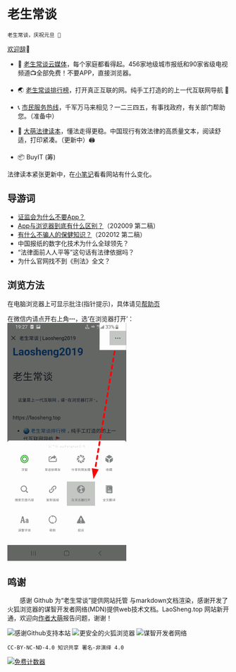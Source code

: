 老生常谈
========

	老生常谈，庆祝元旦 🎈

[欢迎辞](author/speech.txt "初心与历程")🙂

+ 📰 [老生常谈云媒体](yun.html "权威资讯，正在汇集")，每个家庭都看得起。456家地级城市报纸和90家省级电视频道📺全部免费！不要APP，直接浏览器。

+ 🌏 [老生常谈排行榜](index2.html "大浪淘沙，精选网站")，打开真正互联的网。纯手工打造的的上一代互联网导航 🚩

+ 📞 [市民服务热线](youguanbumen.html "12345等电话服务热线")，千军万马来相见？一二三四五，有事找政府，有关部门帮助您。（准备中）

+ 💎 [大萌法律读本](./falv "法治中国进行时")，懂法走得更稳。中国现行有效法律的高质量文本，阅读舒适，打印紧凑。（更新中）🖨️

+ 📦  BuyIT (筹) <!-- （败点啥）Oh My God Goods! 我买的好货 🎁🎅🛍💐🎀🥳 -->

法律读本紧张更新中，在[小笔记](broad/blog.txt "建站小笔记")看看网站有什么变化。


导游词
--------

+ [证监会为什么不要App？](changtan/8-证券信息披露的法定媒体.txt.md)
+ [App与浏览器到底有什么区别？](changtan/App和浏览器的三个区别.txt.md)（202009 第二稿）
+ [有什么不骗人的保健知识？](changtan/6-权威的医疗保健类报纸.txt)（202012 第二稿）
+ 中国报纸的数字化技术为什么全球领先？
+ “法律面前人人平等”这句话有法律依据吗？
+ 为什么官网找不到《刑法》全文？


浏览方法
--------

在电脑浏览器上可显示批注(指针提示)，具体请见[帮助页](author/helpweb.txt)  

在微信内请点开右上角┅，选‘在浏览器打开’：  
 ![](Help-WeChat.png)


鸣谢
------

　　感谢 Github 为“老生常谈”提供网站托管 与markdown文档渲染，感谢开发了火狐浏览器的谋智开发者网络(MDN)提供web技术文档。LaoSheng.top 网站新开通，欢迎向[作者大萌](author/helpme.txt "帮助作者")报告问题，谢谢！
  
![感谢Github支持本站](https://tosdr.org/logo/github.png)
![更安全的火狐浏览器](https://www.mozilla.org/media/protocol/img/logos/firefox/browser/logo-sm.f2523d97cbe0.png)
![谋智开发者网络](https://developer.mozilla.org/static/img/favicon72.cc65d1d762a0.png)

	CC-BY-NC-ND-4.0 知识共享 署名-非演绎 4.0

<a href="https://www.mfwztj.com/" target="_blank"><img src="https://www.mfwztj.com/hit.php?id=ymuvxfn&nd=3&style=5" border="0" alt="免费计数器"></a>
<script language="javascript" src="http://www.alicount.com/1683"></script>
<!-- Global site tag (gtag.js) - Google Analytics -->
<script async src="https://www.googletagmanager.com/gtag/js?id=UA-179794713-1"></script>
<script>  window.dataLayer = window.dataLayer || [];
  function gtag(){dataLayer.push(arguments);}
  gtag('js', new Date());  gtag('config', 'UA-179794713-1');
</script>
